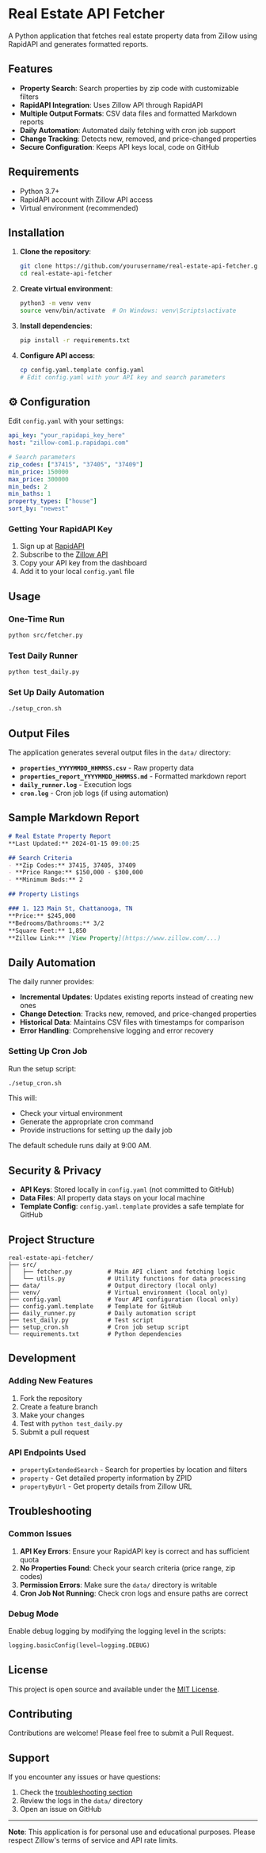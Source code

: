 # Real Estate API Fetcher

A Python application that fetches real estate property data from Zillow using RapidAPI and generates formatted reports.

## Features

- **Property Search**: Search properties by zip code with customizable filters
- **RapidAPI Integration**: Uses Zillow API through RapidAPI
- **Multiple Output Formats**: CSV data files and formatted Markdown reports
- **Daily Automation**: Automated daily fetching with cron job support
- **Change Tracking**: Detects new, removed, and price-changed properties
- **Secure Configuration**: Keeps API keys local, code on GitHub

## Requirements

- Python 3.7+
- RapidAPI account with Zillow API access
- Virtual environment (recommended)

## Installation

1. **Clone the repository**:
   ```bash
   git clone https://github.com/yourusername/real-estate-api-fetcher.git
   cd real-estate-api-fetcher
   ```

2. **Create virtual environment**:
   ```bash
   python3 -m venv venv
   source venv/bin/activate  # On Windows: venv\Scripts\activate
   ```

3. **Install dependencies**:
   ```bash
   pip install -r requirements.txt
   ```

4. **Configure API access**:
   ```bash
   cp config.yaml.template config.yaml
   # Edit config.yaml with your API key and search parameters
   ```

## ⚙️ Configuration

Edit `config.yaml` with your settings:

```yaml
api_key: "your_rapidapi_key_here"
host: "zillow-com1.p.rapidapi.com"

# Search parameters
zip_codes: ["37415", "37405", "37409"]
min_price: 150000
max_price: 300000
min_beds: 2
min_baths: 1
property_types: ["house"]
sort_by: "newest"
```

### Getting Your RapidAPI Key

1. Sign up at [RapidAPI](https://rapidapi.com/)
2. Subscribe to the [Zillow API](https://rapidapi.com/s.mahmoud97/api/zillow-com1/)
3. Copy your API key from the dashboard
4. Add it to your local `config.yaml` file

## Usage

### One-Time Run
```bash
python src/fetcher.py
```

### Test Daily Runner
```bash
python test_daily.py
```

### Set Up Daily Automation
```bash
./setup_cron.sh
```

## Output Files

The application generates several output files in the `data/` directory:

- **`properties_YYYYMMDD_HHMMSS.csv`** - Raw property data
- **`properties_report_YYYYMMDD_HHMMSS.md`** - Formatted markdown report
- **`daily_runner.log`** - Execution logs
- **`cron.log`** - Cron job logs (if using automation)

## Sample Markdown Report

```markdown
# Real Estate Property Report
**Last Updated:** 2024-01-15 09:00:25

## Search Criteria
- **Zip Codes:** 37415, 37405, 37409
- **Price Range:** $150,000 - $300,000
- **Minimum Beds:** 2

## Property Listings

### 1. 123 Main St, Chattanooga, TN
**Price:** $245,000
**Bedrooms/Bathrooms:** 3/2
**Square Feet:** 1,850
**Zillow Link:** [View Property](https://www.zillow.com/...)
```

## Daily Automation

The daily runner provides:

- **Incremental Updates**: Updates existing reports instead of creating new ones
- **Change Detection**: Tracks new, removed, and price-changed properties
- **Historical Data**: Maintains CSV files with timestamps for comparison
- **Error Handling**: Comprehensive logging and error recovery

### Setting Up Cron Job

Run the setup script:
```bash
./setup_cron.sh
```

This will:
- Check your virtual environment
- Generate the appropriate cron command
- Provide instructions for setting up the daily job

The default schedule runs daily at 9:00 AM.

## Security & Privacy

- **API Keys**: Stored locally in `config.yaml` (not committed to GitHub)
- **Data Files**: All property data stays on your local machine
- **Template Config**: `config.yaml.template` provides a safe template for GitHub

## Project Structure

```
real-estate-api-fetcher/
├── src/
│   ├── fetcher.py          # Main API client and fetching logic
│   └── utils.py            # Utility functions for data processing
├── data/                   # Output directory (local only)
├── venv/                   # Virtual environment (local only)
├── config.yaml             # Your API configuration (local only)
├── config.yaml.template    # Template for GitHub
├── daily_runner.py         # Daily automation script
├── test_daily.py           # Test script
├── setup_cron.sh           # Cron job setup script
└── requirements.txt        # Python dependencies
```

## Development

### Adding New Features

1. Fork the repository
2. Create a feature branch
3. Make your changes
4. Test with `python test_daily.py`
5. Submit a pull request

### API Endpoints Used

- `propertyExtendedSearch` - Search for properties by location and filters
- `property` - Get detailed property information by ZPID
- `propertyByUrl` - Get property details from Zillow URL

## Troubleshooting

### Common Issues

1. **API Key Errors**: Ensure your RapidAPI key is correct and has sufficient quota
2. **No Properties Found**: Check your search criteria (price range, zip codes)
3. **Permission Errors**: Make sure the `data/` directory is writable
4. **Cron Job Not Running**: Check cron logs and ensure paths are correct

### Debug Mode

Enable debug logging by modifying the logging level in the scripts:
```python
logging.basicConfig(level=logging.DEBUG)
```

## License

This project is open source and available under the [MIT License](LICENSE).

## Contributing

Contributions are welcome! Please feel free to submit a Pull Request.

## Support

If you encounter any issues or have questions:

1. Check the [troubleshooting section](#-troubleshooting)
2. Review the logs in the `data/` directory
3. Open an issue on GitHub

---

**Note**: This application is for personal use and educational purposes. Please respect Zillow's terms of service and API rate limits.

